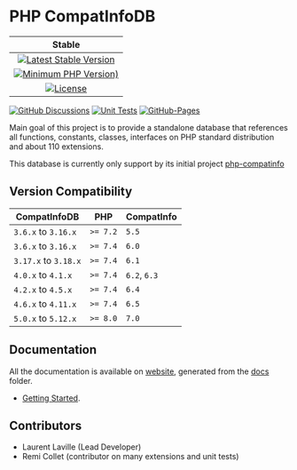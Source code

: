 <!-- markdownlint-disable MD013 -->
# PHP CompatInfoDB

| Stable |
|:------:|
| [![Latest Stable Version](https://img.shields.io/packagist/v/bartlett/php-compatinfo-db)](https://packagist.org/packages/bartlett/php-compatinfo-db) |
| [![Minimum PHP Version)](https://img.shields.io/packagist/php-v/bartlett/php-compatinfo-db)](https://www.php.net/supported-versions.php) |
| [![License](https://img.shields.io/packagist/l/bartlett/php-compatinfo-db)](https://github.com/llaville/php-compatinfo-db/blob/master/LICENSE) |

 [![GitHub Discussions](https://img.shields.io/github/discussions/llaville/php-compatinfo-db)](https://github.com/llaville/php-compatinfo-db/discussions)
 [![Unit Tests](https://github.com/llaville/php-compatinfo-db/actions/workflows/unit-tests.yaml/badge.svg)](https://github.com/llaville/php-compatinfo-db/actions/workflows/unit-tests.yaml)
 [![GitHub-Pages](https://github.com/llaville/php-compatinfo-db/actions/workflows/gh-pages.yml/badge.svg)](https://github.com/llaville/php-compatinfo-db/actions/workflows/gh-pages.yml)

Main goal of this project is to provide a standalone database that references
all functions, constants, classes, interfaces on PHP standard distribution and about 110 extensions.

This database is currently only support by its initial project [php-compatinfo](https://github.com/llaville/php-compatinfo)

## Version Compatibility

 | CompatInfoDB         | PHP      | CompatInfo   |
 |----------------------|----------|--------------|
 | `3.6.x`  to `3.16.x` | `>= 7.2` | `5.5`        |
 | `3.6.x`  to `3.16.x` | `>= 7.4` | `6.0`        |
 | `3.17.x` to `3.18.x` | `>= 7.4` | `6.1`        |
 | `4.0.x`  to `4.1.x`  | `>= 7.4` | `6.2`, `6.3` |
 | `4.2.x`  to `4.5.x`  | `>= 7.4` | `6.4`        |
 | `4.6.x`  to `4.11.x` | `>= 7.4` | `6.5`        |
 | `5.0.x`  to `5.12.x` | `>= 8.0` | `7.0`        |

## Documentation

All the documentation is available on [website](https://llaville.github.io/php-compatinfo-db/5.x),
generated from the [docs](https://github.com/llaville/php-compatinfo-db/tree/master/docs) folder.

* [Getting Started](docs/getting-started.md).

## Contributors

* Laurent Laville (Lead Developer)
* Remi Collet (contributor on many extensions and unit tests)
